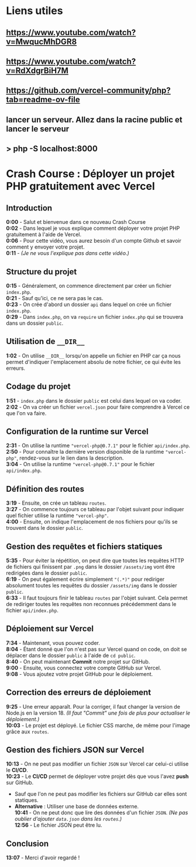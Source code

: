 # Liens utiles
## https://www.youtube.com/watch?v=MwqucMhDGR8
## https://www.youtube.com/watch?v=RdXdgrBiH7M
## https://github.com/vercel-community/php?tab=readme-ov-file

## lancer un serveur. Allez dans la racine public et lancer le serveur
## > php -S localhost:8000



# Crash Course : Déployer un projet PHP gratuitement avec Vercel

## Introduction
**0:00** - Salut et bienvenue dans ce nouveau Crash Course  
**0:02** - Dans lequel je vous explique comment déployer votre projet PHP gratuitement à l'aide de Vercel.  
**0:06** - Pour cette vidéo, vous aurez besoin d'un compte Github et savoir comment y envoyer votre projet.  
**0:11** - *(Je ne vous l'explique pas dans cette vidéo.)*  

## Structure du projet
**0:15** - Généralement, on commence directement par créer un fichier `index.php`.  
**0:21** - Sauf qu'ici, ce ne sera pas le cas.  
**0:23** - On crée d'abord un dossier `api` dans lequel on crée un fichier `index.php`.  
**0:29** - Dans `index.php`, on va `require` un fichier `index.php` qui se trouvera dans un dossier `public`.  

## Utilisation de `__DIR__`
**1:02** - On utilise `__DIR__` lorsqu'on appelle un fichier en PHP car ça nous permet d'indiquer l'emplacement absolu de notre fichier, ce qui évite les erreurs.  

## Codage du projet
**1:51** - `index.php` dans le dossier `public` est celui dans lequel on va coder.  
**2:02** - On va créer un fichier `vercel.json` pour faire comprendre à Vercel ce que l'on va faire.  

## Configuration de la runtime sur Vercel
**2:31** - On utilise la runtime `"vercel-php@0.7.1"` pour le fichier `api/index.php`.  
**2:50** - Pour connaître la dernière version disponible de la runtime `"vercel-php"`, rendez-vous sur le lien dans la description.  
**3:04** - On utilise la runtime `"vercel-php@0.7.1"` pour le fichier `api/index.php`.  

## Définition des routes
**3:19** - Ensuite, on crée un tableau `routes`.  
**3:27** - On commence toujours ce tableau par l'objet suivant pour indiquer quel fichier utilise la runtime `"vercel-php"`.  
**4:00** - Ensuite, on indique l'emplacement de nos fichiers pour qu'ils se trouvent dans le dossier `public`.  

## Gestion des requêtes et fichiers statiques
**5:35** - Pour éviter la répétition, on peut dire que toutes les requêtes HTTP de fichiers qui finissent par `.png` dans le dossier `/assets/img` vont être redirigées dans le dossier `public`.  
**6:19** - On peut également écrire simplement `"(.*)"` pour rediriger absolument toutes les requêtes du dossier `/assets/img` dans le dossier `public`.  
**6:33** - Il faut toujours finir le tableau `routes` par l'objet suivant. Cela permet de rediriger toutes les requêtes non reconnues précédemment dans le fichier `api/index.php`.  

## Déploiement sur Vercel
**7:34** - Maintenant, vous pouvez coder.  
**8:04** - Étant donné que l'on n'est pas sur Vercel quand on code, on doit se déplacer dans le dossier `public` à l'aide de `cd public`.  
**8:40** - On peut maintenant **Commit** notre projet sur GitHub.  
**9:00** - Ensuite, vous connectez votre compte GitHub sur Vercel.  
**9:08** - Vous ajoutez votre projet GitHub pour le déploiement.  

## Correction des erreurs de déploiement
**9:25** - Une erreur apparaît. Pour la corriger, il faut changer la version de Node.js en la version 18. *(Il faut "Commit" une fois de plus pour actualiser le déploiement.)*  
**10:03** - Le projet est déployé. Le fichier CSS marche, de même pour l'image grâce aux `routes`.  

## Gestion des fichiers JSON sur Vercel
**10:13** - On ne peut pas modifier un fichier `JSON` sur Vercel car celui-ci utilise le **CI/CD**.  
**10:23** - Le **CI/CD** permet de déployer votre projet dès que vous l'avez **push** sur GitHub.  
  - Sauf que l'on ne peut pas modifier les fichiers sur GitHub car elles sont statiques.  
  - **Alternative** : Utiliser une base de données externe.  
**10:41** - On ne peut donc que lire des données d'un fichier `JSON`. *(Ne pas oublier d'ajouter `data.json` dans les `routes`.)*  
**12:56** - Le fichier JSON peut être lu.  

## Conclusion
**13:07** - Merci d'avoir regardé !  
